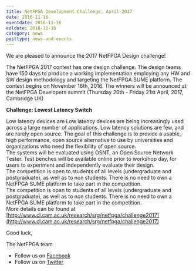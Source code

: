 ```yaml
---
title: NetFPGA Development Challenge, April-2017
date: 2016-11-16
eventdate: 2016-11-16
eoldate: 2018-11-16
category: news
posttype: news-and-events
---
```


We are pleased to announce the 2017 NetFPGA Design challenge!

The NetFPGA 2017 contest has one design challenge. The design teams have 150 days to produce a working implementation employing any HW and SW design methodology and targeting the NetFPGA SUME platform. The contest begins on November 16th, 2016. The winners will be announced at the NetFPGA Developers summit (Thursday 20th - Friday 21st April, 2017, Cambridge UK)

**Challenge: Lowest Latency Switch**

Low latency devices are Low latency devices are being increasingly used across a large number of applications. Low latency solutions are few, and are rarely open source. The goal of this challenge is to provide a usable, high performance, open source alternative to use by universities and organizations who need the flexibility of open source.
<br>
The systems will be evaluated using OSNT, an Open Source Network Tester. Test benches will be available online prior to workshop day, for users to experiment and independently evaluate their design.
<br>
The competition is open to students of all levels (undergraduate and postgraduate), as well as to non students. There is no need to own a NetFPGA SUME platform to take part in the competition.
<br>
The competition is open to students of all levels (undergraduate and postgraduate), as well as to non students. There is no need to own a NetFPGA SUME platform to take part in the competition.
<br>
More details can be found at [http://www.cl.cam.ac.uk/research/srg/netfpga/challenge2017](http://www.cl.cam.ac.uk/research/srg/netfpga/challenge2017)

Good luck,

The NetFPGA team

<ul>
  <li>Follow us on <a href="https://www.facebook.com/netfpga/" target="_blank">Facebook</a></li>
  <li>Follow us on <a href="https://twitter.com/netfpga" target="_blank">Twitter</a></li>
</ul>
